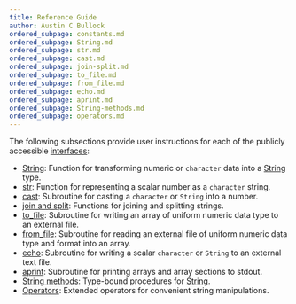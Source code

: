 ```yaml
---
title: Reference Guide
author: Austin C Bullock
ordered_subpage: constants.md
ordered_subpage: String.md
ordered_subpage: str.md
ordered_subpage: cast.md
ordered_subpage: join-split.md
ordered_subpage: to_file.md
ordered_subpage: from_file.md
ordered_subpage: echo.md
ordered_subpage: aprint.md
ordered_subpage: String-methods.md
ordered_subpage: operators.md
---
```


The following subsections provide user instructions for each of the publicly accessible [interfaces](../../lists/procedures.html):

* [String](String.html): Function for transforming numeric or `character` data into a [String](../../type/string.html) type.
* [str](str.html): Function for representing a scalar number as a `character` string.
* [cast](cast.html): Subroutine for casting a `character` or `String` into a number.
* [join and split](join-split.html): Functions for joining and splitting strings.
* [to_file](to_file.html): Subroutine for writing an array of uniform numeric data type to an external file.
* [from_file](from_file.html): Subroutine for reading an external file of uniform numeric data type and format into an array.
* [echo](echo.html): Subroutine for writing a scalar `character` or `String` to an external text file.
* [aprint](aprint.html): Subroutine for printing arrays and array sections to stdout.
* [String methods](String-methods.html): Type-bound procedures for [String](../../type/string.html).
* [Operators](operators.html): Extended operators for convenient string manipulations.
